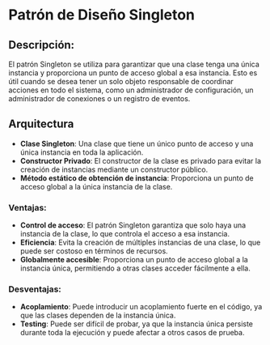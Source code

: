 
# Patrón de Diseño Singleton

## Descripción:
El patrón Singleton se utiliza para garantizar que una clase tenga una única instancia y proporciona un punto de acceso global a esa instancia. Esto es útil cuando se desea tener un solo objeto responsable de coordinar acciones en todo el sistema, como un administrador de configuración, un administrador de conexiones o un registro de eventos.

## Arquitectura

- **Clase Singleton**: Una clase que tiene un único punto de acceso y una única instancia en toda la aplicación.
- **Constructor Privado**: El constructor de la clase es privado para evitar la creación de instancias mediante un constructor público.
- **Método estático de obtención de instancia**: Proporciona un punto de acceso global a la única instancia de la clase.

### Ventajas:

- **Control de acceso**: El patrón Singleton garantiza que solo haya una instancia de la clase, lo que controla el acceso a esa instancia.
- **Eficiencia**: Evita la creación de múltiples instancias de una clase, lo que puede ser costoso en términos de recursos.
- **Globalmente accesible**: Proporciona un punto de acceso global a la instancia única, permitiendo a otras clases acceder fácilmente a ella.

### Desventajas:

- **Acoplamiento**: Puede introducir un acoplamiento fuerte en el código, ya que las clases dependen de la instancia única.
- **Testing**: Puede ser difícil de probar, ya que la instancia única persiste durante toda la ejecución y puede afectar a otros casos de prueba.

